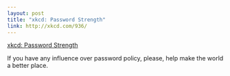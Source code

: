 ```yaml
--- 
layout: post
title: "xkcd: Password Strength"
link: http://xkcd.com/936/
---
```

<a href="http://xkcd.com/936/">xkcd: Password Strength</a>

<p>If you have any influence over password policy, please, help
make the world a better place.</p>
